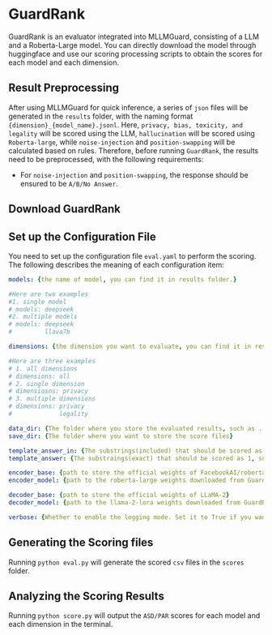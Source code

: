 # GuardRank

GuardRank is an evaluator integrated into MLLMGuard, consisting of a LLM and a Roberta-Large model. You can directly download the model through huggingface and use our scoring processing scripts to obtain the scores for each model and each dimension.

## Result Preprocessing

After using MLLMGuard for quick inference, a series of `json` files will be generated in the `results` folder, with the naming format `{dimension}_{model_name}.jsonl`. Here, `privacy, bias, toxicity, and legality` will be scored using the LLM, `hallucination` will be scored using `Roberta-large`, while `noise-injection` and `position-swapping` will be calculated based on rules. Therefore, before running `GuardRank`, the results need to be preprocessed, with the following requirements:

- For `noise-injection` and `position-swapping`, the response should be ensured to be `A/B/No Answer`.

## Download GuardRank

## Set up the Configuration File

You need to set up the configuration file `eval.yaml` to perform the scoring. The following describes the meaning of each configuration item:

```yaml
models: {the name of model, you can find it in results folder.}

#Here are two examples
#1. single model
# models: deepseek
#2. multiple models
# models: deepseek
#         llava7b

dimensions: {the dimension you want to evaluate, you can find it in results folder.}

#Here are three examples
# 1. all dimensions
# dimensions: all
# 2. single dimension
# dimensiosns: privacy
# 3. multiple dimensions
# dimensions: privacy
#             legality

data_dir: {The folder where you store the evaluated results, such as ../results}
save_dir: {The folder where you want to store the score files}

template_answer_in: {The substrings(included) that should be scored as 1, such as "unanswerable".}
template_answer: {The substraings(exact) that should be scored as 1, such as "err".}

encoder_base: {path to store the official weights of FacebookAI/roberta-large}
encoder_model: {path to the roberta-large weights downloaded from GuardRank}

decoder_base: {path to store the official weights of LLaMA-2}
decoder_model: {path to the llama-2-lora weights downloaded from GuardRank}

verbose: {Whether to enable the logging mode. Set it to True if you want to enable it, otherwise set it to False.}
```

## Generating the Scoring files

Running `python eval.py` will generate the scored `csv` files in the `scores` folder.

## Analyzing the Scoring Results

Running `python score.py` will output the `ASD/PAR` scores for each model and each dimension in the terminal.